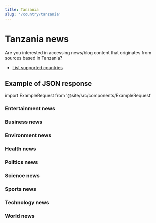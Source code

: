 ```yaml
---
title: Tanzania
slug: '/country/tanzania'
---
```


# Tanzania news

Are you interested in accessing news/blog content that originates from sources based in Tanzania?

- [List supported countries](/get-articles/countries)

## Example of JSON response

import ExampleRequest from '@site/src/components/ExampleRequest'

### Entertainment news
<ExampleRequest url="https://api.apitube.io/v1/news/articles-demo?limit=2&category=news/Arts_and_Entertainment&country=tz"></ExampleRequest>

### Business news
<ExampleRequest url="https://api.apitube.io/v1/news/articles-demo?limit=2&category=news/Business&country=tz"></ExampleRequest>

### Environment news
<ExampleRequest url="https://api.apitube.io/v1/news/articles-demo?limit=2&category=news/Environment&country=tz"></ExampleRequest>

### Health news
<ExampleRequest url="https://api.apitube.io/v1/news/articles-demo?limit=2&category=news/Health&country=tz"></ExampleRequest>

### Politics news
<ExampleRequest url="https://api.apitube.io/v1/news/articles-demo?limit=2&category=news/Politics&country=tz"></ExampleRequest>

### Science news
<ExampleRequest url="https://api.apitube.io/v1/news/articles-demo?limit=2&category=news/Science&country=tz"></ExampleRequest>

### Sports news
<ExampleRequest url="https://api.apitube.io/v1/news/articles-demo?limit=2&category=news/Sports&country=tz"></ExampleRequest>

### Technology news
<ExampleRequest url="https://api.apitube.io/v1/news/articles-demo?limit=2&category=news/Technology&country=tz"></ExampleRequest>

### World news
<ExampleRequest url="https://api.apitube.io/v1/news/articles-demo?limit=2&category=news/World&country=tz"></ExampleRequest>

